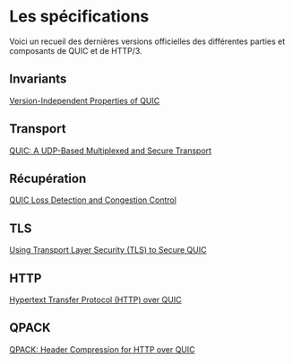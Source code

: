 # Les spécifications

Voici un recueil des dernières versions officielles des différentes parties et
composants de QUIC et de HTTP/3.

## Invariants

[Version-Independent Properties of QUIC](https://tools.ietf.org/html/draft-ietf-quic-invariants-07)

## Transport

[QUIC: A UDP-Based Multiplexed and Secure Transport](https://tools.ietf.org/html/draft-ietf-quic-transport-23)

## Récupération

[QUIC Loss Detection and Congestion Control](https://tools.ietf.org/html/draft-ietf-quic-recovery-23)

## TLS

[Using Transport Layer Security (TLS) to Secure QUIC](https://tools.ietf.org/html/draft-ietf-quic-tls-23)

## HTTP

[Hypertext Transfer Protocol (HTTP) over QUIC](https://tools.ietf.org/html/draft-ietf-quic-http-23)

## QPACK

[QPACK: Header Compression for HTTP over QUIC](https://tools.ietf.org/html/draft-ietf-quic-qpack-10)
